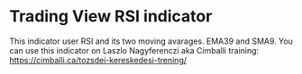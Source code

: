 # Trading View RSI indicator

This indicator user RSI and its two moving avarages. EMA39 and SMA9.
You can use this indicator on Laszlo Nagyferenczi aka Cimballi training:
https://cimballi.ca/tozsdei-kereskedesi-trening/
